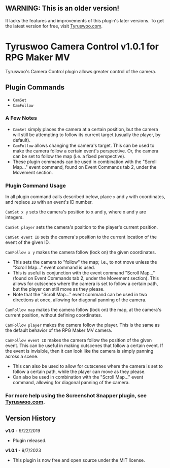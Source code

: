 ## WARNING: This is an older version!
It lacks the features and improvements of this plugin's later versions.
To get the latest version for free, visit
[Tyruswoo.com](https://www.tyruswoo.com).

# Tyruswoo Camera Control v1.0.1 for RPG Maker MV

Tyruswoo's Camera Control plugin allows greater control of the camera.

## Plugin Commands
- `CamSet`
- `CamFollow`

### A Few Notes
- `CamSet` simply places the camera at a certain position, but the camera
    will still be attempting to follow its current target (usually the
    player, by default).
- `CamFollow` allows changing the camera's target.  This can be used to
    make the camera follow a certain event's perspective.  Or, the
    camera can be set to follow the map (i.e. a fixed perspective).
- These plugin commands can be used in combination with the "Scroll Map..."
  event command, found on Event Commands tab 2, under the Movement section.

### Plugin Command Usage
In all plugin command calls described below, place `x` and `y` with coordinates, and replace `ID` with an event's ID number.

`CamSet x y` sets the camera's position to x and y, where x and y are integers.

`CamSet player` sets the camera's position to the player's current position.

`CamSet event ID` sets the camera's position to the current location
of the event of the given ID.

`CamFollow x y` makes the camera follow (lock on) the given coordinates.
- This sets the camera to "follow" the map; i.e., to not
  move unless the "Scroll Map..." event command is used.
- This is useful is conjunction with the event command
  "Scroll Map..." (found on Event Commands tab 2, under
  the Movement section).  This allows for cutscenes
  where the camera is set to follow a certain path, but
  the player can still move as they please.
- Note that the "Scroll Map..." event command can be
  used in two directions at once, allowing for diagonal
  panning of the camera.

`CamFollow map` makes the camera follow (lock on) the map, at the
camera's current position, without defining coordinates.

`CamFollow player` makes the camera follow the player.
This is the same as the default behavior of the RPG Maker MV camera.

`CamFollow event ID` makes the camera follow the position of the given event.
This can be useful in making cutscenes that follow a certain event.
If the event is invisible, then it can look like the camera is simply panning across a scene.
- This can also be used to allow for cutscenes where
  the camera is set to follow a certain path, while the
  player can move as they please.
- Can also be used in combination with the "Scroll
  Map..." event command, allowing for diagonal panning
  of the camera.

### For more help using the Screenshot Snapper plugin, see [Tyruswoo.com](https://www.tyruswoo.com).

## Version History

**v1.0** - 9/22/2019
- Plugin released.

**v1.0.1** - 9/7/2023
- This plugin is now free and open source under the MIT license.
